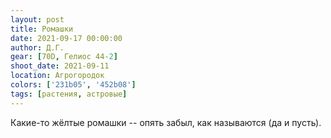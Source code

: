 ```yaml
---
layout: post
title: Ромашки
date: 2021-09-17 00:00:00
author: Д.Г.
gear: [70D, Гелиос 44-2]
shoot_date: 2021-09-11
location: Агрогородок
colors: ['231b05', '452b08']
tags: [растения, астровые]
---
```

Какие-то жёлтые ромашки -- опять забыл, как называются (да и пусть).
